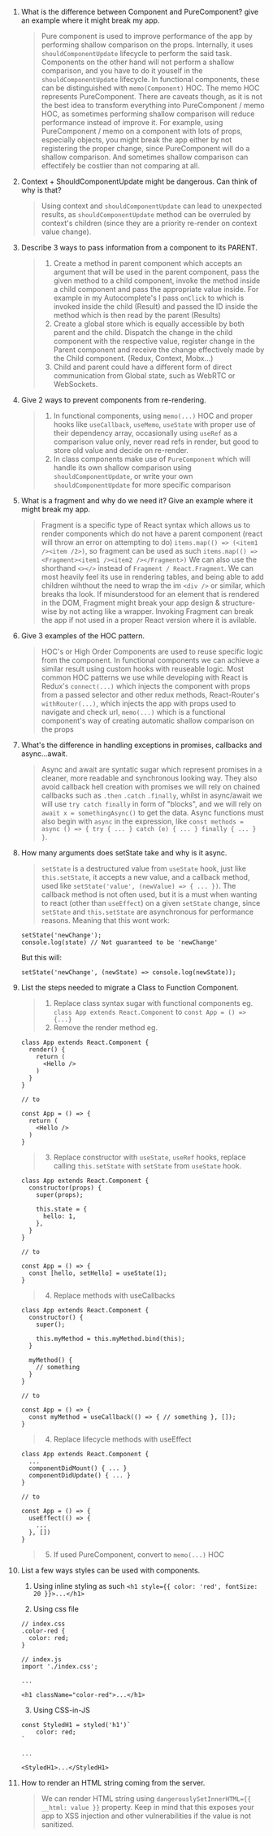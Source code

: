 1. What is the difference between Component and PureComponent? give an example where it might break my app.

   > Pure component is used to improve performance of the app by performing shallow comparison on the props.
   > Internally, it uses `shouldComponentUpdate` lifecycle to perform the said task.
   > Components on the other hand will not perform a shallow comparison, and you have to do it youself in the `shouldComponentUpdate` lifecycle.
   > In functional components, these can be distinguished with `memo(Component)` HOC. The memo HOC represents PureComponent.
   > There are caveats though, as it is not the best idea to transform everything into PureComponent / memo HOC, as sometimes performing shallow comparison
   > will reduce performance instead of improve it. For example, using PureComponent / memo on a component with lots of props, especially objects, you might break the app either by not registering the proper change, since PureComponent will do a shallow comparison. And sometimes shallow comparison can effectifely be costlier than not comparing at all.

2. Context + ShouldComponentUpdate might be dangerous. Can think of why is that?

   > Using context and `shouldComponentUpdate` can lead to unexpected results, as `shouldComponentUpdate` method can be overruled by context's children (since they are a priority re-render on context value change).

3. Describe 3 ways to pass information from a component to its PARENT.

   > 1. Create a method in parent component which accepts an argument that will be used in the parent component, pass the given method to a child component, invoke the method inside a child component and pass the appropriate value inside. For example in my Autocomplete's <Results /> I pass `onClick` to <Result /> which is invoked inside the child (Result) and passed the ID inside the method which is then read by the parent (Results)
   > 2. Create a global store which is equally accessible by both parent and the child. Dispatch the change in the child component with the respective value, register change in the Parent component and receive the change effectively made by the Child component. (Redux, Context, Mobx...)
   > 3. Child and parent could have a different form of direct communication from Global state, such as WebRTC or WebSockets.

4. Give 2 ways to prevent components from re-rendering.

   > 1. In functional components, using `memo(...)` HOC and proper hooks like `useCallback`, `useMemo`, `useState` with proper use of their dependency array, occasionally using `useRef` as a comparison value only, never read refs in render, but good to store old value and decide on re-render.
   > 2. In class components make use of `PureComponent` which will handle its own shallow comparison using `shouldComponentUpdate`, or write your own `shouldComponentUpdate` for more specific comparison

5. What is a fragment and why do we need it? Give an example where it might break my app.

   > Fragment is a specific type of React syntax which allows us to render components which do not have a parent component (react will throw an error on attempting to do) `items.map(() => (<item1 /><item /2>)`, so fragment can be used as such `items.map(() => <Fragment><item1 /><item2 /></Fragment>)` We can also use the shorthand `<></>` instead of `Fragment / React.Fragment`. We can most heavily feel its use in rendering tables, and being able to add children wihthout the need to wrap the im `<div />` or similar, which breaks tha look. If misunderstood for an element that is rendered in the DOM, Fragment might break your app design & structure-wise by not acting like a wrapper. Invoking Fragment can break the app if not used in a proper React version where it is avilable.

6. Give 3 examples of the HOC pattern.

   > HOC's or High Order Components are used to reuse specific logic from the component. In functional components we can achieve a similar result using custom hooks with reuseable logic. Most common HOC patterns we use while developing with React is Redux's `connect(...)` which injects the component with props from a passed selector and other redux methods, React-Router's `withRouter(...)`, which injects the app with props used to navigate and check url, `memo(...)` which is a functional component's way of creating automatic shallow comparison on the props

7. What's the difference in handling exceptions in promises, callbacks and async...await.

   > Async and await are syntatic sugar which represent promises in a cleaner, more readable and synchronous looking way. They also avoid callback hell creation with promises we will rely on chained callbacks such as `.then` `.catch` `.finally`, whilst in async/await we will use `try catch finally` in form of "blocks", and we will rely on `await x = somethingAsync()` to get the data. Async functions must also begin with `async` in the expression, like `const methods = async () => { try { ... } catch (e) { ... } finally { ... } }`.

8. How many arguments does setState take and why is it async.

   > `setState` is a destructured value from `useState` hook, just like `this.setState`, it accepts a new value, and a callback method, used like `setState('value', (newValue) => { ... })`. The callback method is not often used, but it is a must when wanting to react (other than `useEffect`) on a given `setState` change, since `setState` and `this.setState` are asynchronous for performance reasons.
   > Meaning that this wont work:

   ```
   setState('newChange');
   console.log(state) // Not guaranteed to be 'newChange'
   ```

   But this will:

   ```
   setState('newChange', (newState) => console.log(newState));
   ```

9. List the steps needed to migrate a Class to Function Component.

   > 1. Replace class syntax sugar with functional components eg. `class App extends React.Component` to `const App = () => {...}`
   > 2. Remove the render method eg.

   ```
   class App extends React.Component {
     render() {
       return (
         <Hello />
       )
     }
   }

   // to

   const App = () => {
     return (
       <Hello />
     )
   }
   ```

   > 3. Replace constructor with `useState`, `useRef` hooks, replace calling `this.setState` with `setState` from `useState` hook.

   ```
   class App extends React.Component {
     constructor(props) {
       super(props);

       this.state = {
         hello: 1,
       },
     }
   }

   // to

   const App = () => {
     const [hello, setHello] = useState(1);
   }
   ```

   > 4. Replace methods with useCallbacks

   ```
   class App extends React.Component {
     constructor() {
       super();

       this.myMethod = this.myMethod.bind(this);
     }

     myMethod() {
       // something
     }
   }

   // to

   const App = () => {
     const myMethod = useCallback(() => { // something }, []);
   }
   ```

   > 4. Replace lifecycle methods with useEffect

   ```
   class App extends React.Component {
     ...
     componentDidMount() { ... }
     componentDidUpdate() { ... }
   }

   // to

   const App = () => {
     useEffect(() => {
       ...
     }, [])
   }
   ```

   > 5. If used PureComponent, convert to `memo(...)` HOC

10. List a few ways styles can be used with components.

    1. Using inline styling as such `<h1 style={{ color: 'red', fontSize: 20 }}>...</h1>`

    2. Using css file

    ```
    // index.css
    .color-red {
      color: red;
    }

    // index.js
    import './index.css';

    ...

    <h1 className="color-red">...</h1>
    ```

    3. Using CSS-in-JS

    ```
    const StyledH1 = styled('h1')`
        color: red;
    `

    ...

    <StyledH1>...</StyledH1>
    ```

11. How to render an HTML string coming from the server.
    > We can render HTML string using `dangerouslySetInnerHTML={{ __html: value }}` property. Keep in mind that this exposes your app to XSS injection and other vulnerabilities
    > if the value is not sanitized.
